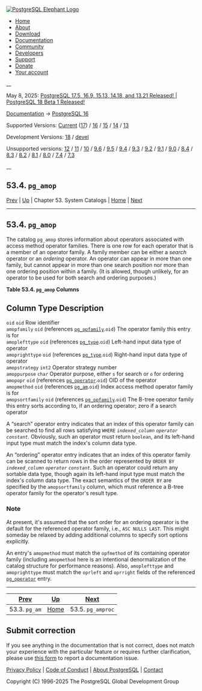 [ ![PostgreSQL Elephant Logo](/media/img/about/press/elephant.png) ](/)

  * [Home](/ "Home")
  * [About](/about/ "About")
  * [Download](/download/ "Download")
  * [Documentation](/docs/ "Documentation")
  * [Community](/community/ "Community")
  * [Developers](/developer/ "Developers")
  * [Support](/support/ "Support")
  * [Donate](/about/donate/ "Donate")
  * [Your account](/account/ "Your account")

__

May 8, 2025: [ PostgreSQL 17.5, 16.9, 15.13, 14.18, and 13.21 Released! ](/about/news/postgresql-175-169-1513-1418-and-1321-released-3072/) | [ PostgreSQL 18 Beta 1 Released! ](/about/news/postgresql-18-beta-1-released-3070/)

[Documentation](/docs/ "Documentation") -> [PostgreSQL
16](/docs/16/index.html)

Supported Versions: [Current](/docs/current/catalog-pg-amop.html "PostgreSQL
17 - 53.4. pg_amop") ([17](/docs/17/catalog-pg-amop.html "PostgreSQL 17 -
53.4. pg_amop")) / [16](/docs/16/catalog-pg-amop.html "PostgreSQL 16 -
53.4. pg_amop") / [15](/docs/15/catalog-pg-amop.html "PostgreSQL 15 -
53.4. pg_amop") / [14](/docs/14/catalog-pg-amop.html "PostgreSQL 14 -
53.4. pg_amop") / [13](/docs/13/catalog-pg-amop.html "PostgreSQL 13 -
53.4. pg_amop")

Development Versions: [18](/docs/18/catalog-pg-amop.html "PostgreSQL 18 -
53.4. pg_amop") / [devel](/docs/devel/catalog-pg-amop.html "PostgreSQL devel -
53.4. pg_amop")

Unsupported versions: [12](/docs/12/catalog-pg-amop.html "PostgreSQL 12 -
53.4. pg_amop") / [11](/docs/11/catalog-pg-amop.html "PostgreSQL 11 -
53.4. pg_amop") / [10](/docs/10/catalog-pg-amop.html "PostgreSQL 10 -
53.4. pg_amop") / [9.6](/docs/9.6/catalog-pg-amop.html "PostgreSQL 9.6 -
53.4. pg_amop") / [9.5](/docs/9.5/catalog-pg-amop.html "PostgreSQL 9.5 -
53.4. pg_amop") / [9.4](/docs/9.4/catalog-pg-amop.html "PostgreSQL 9.4 -
53.4. pg_amop") / [9.3](/docs/9.3/catalog-pg-amop.html "PostgreSQL 9.3 -
53.4. pg_amop") / [9.2](/docs/9.2/catalog-pg-amop.html "PostgreSQL 9.2 -
53.4. pg_amop") / [9.1](/docs/9.1/catalog-pg-amop.html "PostgreSQL 9.1 -
53.4. pg_amop") / [9.0](/docs/9.0/catalog-pg-amop.html "PostgreSQL 9.0 -
53.4. pg_amop") / [8.4](/docs/8.4/catalog-pg-amop.html "PostgreSQL 8.4 -
53.4. pg_amop") / [8.3](/docs/8.3/catalog-pg-amop.html "PostgreSQL 8.3 -
53.4. pg_amop") / [8.2](/docs/8.2/catalog-pg-amop.html "PostgreSQL 8.2 -
53.4. pg_amop") / [8.1](/docs/8.1/catalog-pg-amop.html "PostgreSQL 8.1 -
53.4. pg_amop") / [8.0](/docs/8.0/catalog-pg-amop.html "PostgreSQL 8.0 -
53.4. pg_amop") / [7.4](/docs/7.4/catalog-pg-amop.html "PostgreSQL 7.4 -
53.4. pg_amop") / [7.3](/docs/7.3/catalog-pg-amop.html "PostgreSQL 7.3 -
53.4. pg_amop")

__

53.4. `pg_amop`  
---  
[Prev](catalog-pg-am.html "53.3. pg_am")  | [Up](catalogs.html "Chapter 53. System Catalogs") | Chapter 53. System Catalogs | [Home](index.html "PostgreSQL 16.9 Documentation") |  [Next](catalog-pg-amproc.html "53.5. pg_amproc")  
  
* * *

## 53.4. `pg_amop` #

The catalog `pg_amop` stores information about operators associated with
access method operator families. There is one row for each operator that is a
member of an operator family. A family member can be either a _search_
operator or an _ordering_ operator. An operator can appear in more than one
family, but cannot appear in more than one search position nor more than one
ordering position within a family. (It is allowed, though unlikely, for an
operator to be used for both search and ordering purposes.)

**Table  53.4. `pg_amop` Columns**

Column Type Description  
---  
`oid` `oid` Row identifier  
`amopfamily` `oid` (references [`pg_opfamily`](catalog-pg-opfamily.html
"53.35. pg_opfamily").`oid`) The operator family this entry is for  
`amoplefttype` `oid` (references [`pg_type`](catalog-pg-type.html
"53.64. pg_type").`oid`) Left-hand input data type of operator  
`amoprighttype` `oid` (references [`pg_type`](catalog-pg-type.html
"53.64. pg_type").`oid`) Right-hand input data type of operator  
`amopstrategy` `int2` Operator strategy number  
`amoppurpose` `char` Operator purpose, either `s` for search or `o` for
ordering  
`amopopr` `oid` (references [`pg_operator`](catalog-pg-operator.html
"53.34. pg_operator").`oid`) OID of the operator  
`amopmethod` `oid` (references [`pg_am`](catalog-pg-am.html
"53.3. pg_am").`oid`) Index access method operator family is for  
`amopsortfamily` `oid` (references [`pg_opfamily`](catalog-pg-opfamily.html
"53.35. pg_opfamily").`oid`) The B-tree operator family this entry sorts
according to, if an ordering operator; zero if a search operator  
  
  

A “search” operator entry indicates that an index of this operator family can
be searched to find all rows satisfying `WHERE` _`indexed_column`_
_`operator`_ _`constant`_. Obviously, such an operator must return `boolean`,
and its left-hand input type must match the index's column data type.

An “ordering” operator entry indicates that an index of this operator family
can be scanned to return rows in the order represented by `ORDER BY`
_`indexed_column`_ _`operator`_ _`constant`_. Such an operator could return
any sortable data type, though again its left-hand input type must match the
index's column data type. The exact semantics of the `ORDER BY` are specified
by the `amopsortfamily` column, which must reference a B-tree operator family
for the operator's result type.

### Note

At present, it's assumed that the sort order for an ordering operator is the
default for the referenced operator family, i.e., `ASC NULLS LAST`. This might
someday be relaxed by adding additional columns to specify sort options
explicitly.

An entry's `amopmethod` must match the `opfmethod` of its containing operator
family (including `amopmethod` here is an intentional denormalization of the
catalog structure for performance reasons). Also, `amoplefttype` and
`amoprighttype` must match the `oprleft` and `oprright` fields of the
referenced [`pg_operator`](catalog-pg-operator.html "53.34. pg_operator")
entry.

* * *

[Prev](catalog-pg-am.html "53.3. pg_am")  | [Up](catalogs.html "Chapter 53. System Catalogs") |  [Next](catalog-pg-amproc.html "53.5. pg_amproc")  
---|---|---  
53.3. `pg_am`  | [Home](index.html "PostgreSQL 16.9 Documentation") |  53.5. `pg_amproc`  
  
## Submit correction

If you see anything in the documentation that is not correct, does not match
your experience with the particular feature or requires further clarification,
please use [this form](/account/comments/new/16/catalog-pg-amop.html/) to
report a documentation issue.

[Privacy Policy](/about/privacypolicy) | [Code of Conduct](/about/policies/coc/) | [About PostgreSQL](/about/) | [Contact](/about/contact/)  

Copyright (C) 1996-2025 The PostgreSQL Global Development Group

